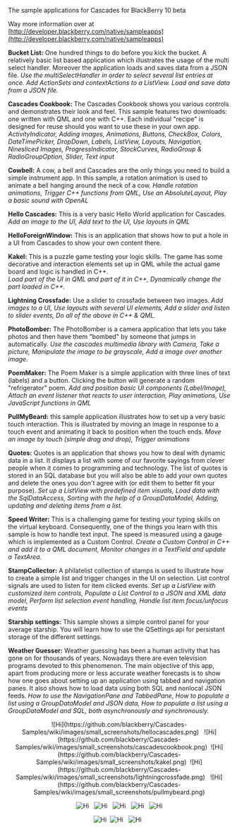 The sample applications for Cascades for BlackBerry 10 beta

Way more information over at [http://developer.blackberry.com/native/sampleapps](http://developer.blackberry.com/native/sampleapps)

**Bucket List:** One hundred things to do before you kick the bucket. A relatively basic 
list based application which illustrates the usage of the multi select
handler. Moreover the application loads and saves data from a JSON file.
_Use the multiSelectHandler in order to select several list entries at once. Add ActionSets and contextActions to a ListView. Load and save data from a JSON file._

**Cascades Cookbook:** The Cascades Cookbook shows you various controls and demonstrates their look and feel. 
This sample features two downloads: one written with QML and one with C++. 
Each individual "recipe" is designed for reuse should you want to use these in your own app.
_ActivityIndicator, Adding images, Animations, Buttons, CheckBox, Colors, DateTimePicker, DropDown, Labels, ListView, Layouts, Navigation, Ninesliced Images, ProgressIndicator, StockCurves, RadioGroup & RadioGroupOption, Slider, Text input_

**Cowbell:** A cow, a bell and Cascades are the only things you need to build a 
simple instrument app. In this sample, a rotation animation is used to 
animate a bell hanging around the neck of a cow.
_Handle rotation animations, Trigger C++ functions from QML, Use an AbsoluteLayout, Play a basic sound with OpenAL_

**Hello Cascades:** This is a very basic Hello World application for Cascades.
_Add an image to the UI, Add text to the UI, Use layouts in QML_

**HelloForeignWindow:** This is an application that shows how to put a hole in a UI from Cascades to show your 
own content there.

**Kakel:** This is a puzzle game testing your logic skills. The game has some 
decorative and interaction elements set up in QML while the actual
game board and logic is handled in C++.  
_Load part of the UI in QML and part of it in C++, Dynamically change the part loaded in C++._

**Lightning Crossfade:**  Use a slider to crossfade between two images. 
_Add images to a UI, Use layouts with several UI elements, Add a slider and listen to slider events, Do all of the above in C++ & QML._

**PhotoBomber:** The PhotoBomber is a camera application that lets you take photos and then have them 
"bombed" by someone that jumps in automatically.
_Use the cascades multimedia library with Camera, Take a picture, Manipulate the image to be grayscale, Add a image over another image._

**PoemMaker:** The Poem Maker is a simple application with three lines of text (labels) 
and a button. Clicking the button will generate a random "refrigerator" poem.
_Add and position basic UI components (Label/Image), Attach an event listener that reacts to user interaction, Play animations, Use JavaScript functions in QML_

**PullMyBeard:** this sample application illustrates how to set up a very basic touch interaction. 
This is illustrated by moving an image in response to a touch event and 
animating it back to position when the touch ends.
_Move an image by touch (simple drag and drop), Trigger animations_

**Quotes:** Quotes is an application that shows you how to deal with dynamic data in
a list. It displays a list with some of our favorite sayings from clever
people when it comes to programming and technology. The list of quotes
is stored in an SQL database but you will also be able to add your own quotes and
delete the ones you don't agree with (or edit them to better fit your purpose).
_Set up a ListView with predefined item visuals, Load data with the SqlDataAccess, Sorting with the help of a GroupDataModel, Adding, updating and deleting items from a list._

**Speed Writer:** This is a challenging game for testing your typing skills on the virtual keyboard. 
Consequently, one of the things you learn with this sample is how to handle text input. 
The speed is measured using a gauge which is implemented as a Custom Control.
_Create a Custom Control in C++ and add it to a QML document, Monitor changes in a TextField and update a TextArea._

**StampCollector:** A philatelist collection of stamps is used to illustrate how to create a simple list 
and trigger changes in the UI on selection. List control signals are used to listen 
for item clicked events.
_Set up a ListView with customized item controls, Populate a List Control to a JSON and XML data model, Perform list selection event handling, Handle list item focus/unfocus events_

**Starship settings:** This sample shows a simple control panel for your average starship. You
will learn how to use the QSettings api for persistant storage of the
different settings.

**Weather Guesser:** Weather guessing has been a human activity that has gone on for
thousands of years. Nowadays there are even television programs
devoted to this phenomenon. The main objective of this app, apart
from producing more or less accurate weather forecasts is to
show how one goes about setting up an application using tabbed and
navigation panes. It also shows how to load data using both SQL
and nonlocal JSON feeds.
_How to use the NavigationPane and TabbedPane, How to populate a list using a GroupDataModel and JSON data, How to populate a list using a GroupDataModel and SQL, both asynchronously and synchronously._

<center>![Hi](https://github.com/blackberry/Cascades-Samples/wiki/images/small_screenshots/hellocascades.png) &nbsp;
![Hi](https://github.com/blackberry/Cascades-Samples/wiki/images/small_screenshots/cascadescookbook.png)&nbsp;
![Hi](https://github.com/blackberry/Cascades-Samples/wiki/images/small_screenshots/kakel.png)&nbsp;
![Hi](https://github.com/blackberry/Cascades-Samples/wiki/images/small_screenshots/lightningcrossfade.png) &nbsp;
![Hi](https://github.com/blackberry/Cascades-Samples/wiki/images/small_screenshots/pullmybeard.png) 

![Hi](https://github.com/blackberry/Cascades-Samples/wiki/images/small_screenshots/quotes.png) &nbsp;
![Hi](https://github.com/blackberry/Cascades-Samples/wiki/images/small_screenshots/speedwriter.png) &nbsp;
![Hi](https://github.com/blackberry/Cascades-Samples/wiki/images/small_screenshots/stampcollector.png) &nbsp;
![Hi](https://github.com/blackberry/Cascades-Samples/wiki/images/small_screenshots/starshipsettings.png) &nbsp;
![Hi](https://github.com/blackberry/Cascades-Samples/wiki/images/small_screenshots/weatherguesser.png) 

![Hi](https://github.com/blackberry/Cascades-Samples/wiki/images/small_screenshots/cowbell.png)&nbsp;
![Hi](https://github.com/blackberry/Cascades-Samples/wiki/images/small_screenshots/helloforeignwindow.png) &nbsp;
![Hi](https://github.com/blackberry/Cascades-Samples/wiki/images/small_screenshots/poemmaker.png) &nbsp;